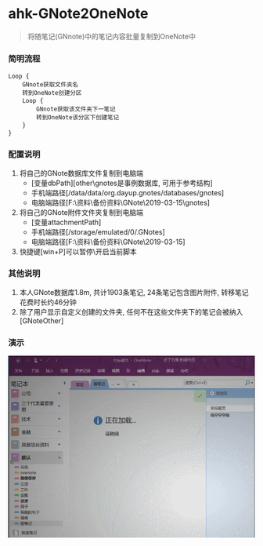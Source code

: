 # ahk-GNote2OneNote
> 将随笔记(GNnote)中的笔记内容批量复制到OneNote中


### 简明流程
```
Loop {
    GNnote获取文件夹名
    转到OneNote创建分区
    Loop {
        GNnote获取该文件夹下一笔记
        转到OneNote该分区下创建笔记
    }
}
```

### 配置说明
1. 将自己的GNote数据库文件复制到电脑端
     * [变量dbPath][other\gnotes是事例数据库, 可用于参考结构]
     * 手机端路径[/data/data/org.dayup.gnotes/databases/gnotes]
     * 电脑端路径[F:\资料\备份资料\GNote\2019-03-15\gnotes]
2. 将自己的GNote附件文件夹复制到电脑端
     * [变量attachmentPath]
     * 手机端路径[/storage/emulated/0/.GNotes]
     * 电脑端路径[F:\资料\备份资料\GNote\2019-03-15]
3. 快捷键[win+P]可以暂停\开启当前脚本 


### 其他说明
1. 本人GNote数据库1.8m, 共计1903条笔记, 24条笔记包含图片附件, 转移笔记花费时长约46分钟
2. 除了用户显示自定义创建的文件夹, 任何不在这些文件夹下的笔记会被纳入[GNoteOther]




### 演示
<div align=center><img src="https://github.com/bjc5233/ahk-GNote2OneNote/raw/master/resources/demo.gif"/></div>
